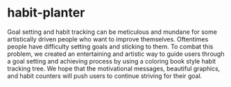 # habit-planter
Goal setting and habit tracking can be meticulous and mundane for some artistically driven people who want to improve themselves. Oftentimes people have difficulty setting goals and sticking to them.
To combat this problem, we created an entertaining and artistic way to guide users through a goal setting and achieving process by using a coloring book style habit tracking tree. We hope that the motivational messages, beautiful graphics, and habit counters will push users to continue striving for their goal. 

